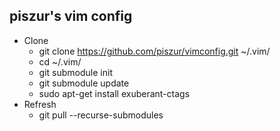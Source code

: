 ## piszur's vim config
* Clone
    * git clone https://github.com/piszur/vimconfig.git ~/.vim/
    * cd ~/.vim/
    * git submodule init
    * git submodule update
    * sudo apt-get install exuberant-ctags
* Refresh
    * git pull --recurse-submodules
